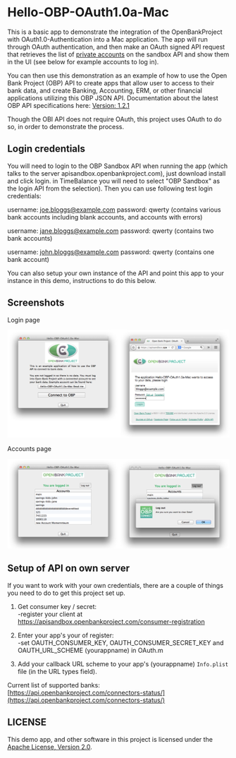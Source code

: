 Hello-OBP-OAuth1.0a-Mac
========================

This is a basic app to demonstrate the integration of the OpenBankProject with OAuth1.0-Authentication into a Mac application. The app will run through OAuth authentication, and then make an OAuth signed API request that retrieves the list of [private accounts](https://github.com/OpenBankProject/OBP-API/wiki/REST-API-V1.2#accounts-private) on the sandbox API and show them in the UI (see below for example accounts to log in). 

You can then use this demonstration as an example of how to use the Open Bank Project (OBP) API to create apps that allow user to access to their bank data, and create Banking, Accounting, ERM, or other financial applications utilizing this OBP JSON API. Documentation about the latest OBP API specifications here: [Version: 1.2.1](https://github.com/OpenBankProject/OBP-API/wiki/REST-API-V1.2.1)

Though the OBI API does not require OAuth, this project uses OAuth to do so, in order to demonstrate the process. 

## Login credentials

You will need to login to the OBP Sandbox API when running the app (which talks to the server apisandbox.openbankproject.com), just download install and click login. in TimeBalance you will need to select "OBP Sandbox" as the login API from the selection). Then you can use following test login credentials:

username: joe.bloggs@example.com
password: qwerty
(contains various bank accounts including blank accounts, and accounts with errors) 

username: jane.bloggs@example.com
password: qwerty
(contains two bank accounts)

username: john.bloggs@example.com
password: qwerty
(contains one bank account)

You can also setup your own instance of the API and point this app to your instance in this demo, instructions to do this below.

## Screenshots

Login page

<img src="./images/hello-obp-login.png" />

Accounts page

<img src="./images/hello-obp-loged-in-and-logout.png" />

## Setup of API on own server

If you want to work with your own credentials, there are a couple of things you need to do to get this project set up.

1. Get consumer key / secret:  
-register your client at  https://apisandbox.openbankproject.com/consumer-registration

2. Enter your app's your of register:  
-set OAUTH_CONSUMER_KEY, OAUTH_CONSUMER_SECRET_KEY and OAUTH_URL_SCHEME (yourappname) in OAuth.m

3. Add your callback URL scheme to your app's (yourappname) `Info.plist` file (in the URL types field).

Current list of supported banks:  [https://api.openbankproject.com/connectors-status/](https://api.openbankproject.com/connectors-status/)

## LICENSE

This demo app, and other software in this project is licensed under the [Apache License, Version 2.0](http://www.apache.org/licenses/LICENSE-2.0.html).
